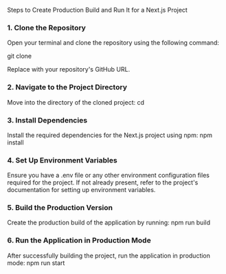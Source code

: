 Steps to Create Production Build and Run It for a Next.js Project
### 1. Clone the Repository
Open your terminal and clone the repository using the following command:

git clone <repository-url>

Replace <repository-url> with your repository's GitHub URL.

### 2. Navigate to the Project Directory
Move into the directory of the cloned project:
cd <project-folder-name>

### 3. Install Dependencies
Install the required dependencies for the Next.js project using npm:
npm install

### 4. Set Up Environment Variables
Ensure you have a .env file or any other environment configuration files required for the project. If not already present, refer to the project's documentation for setting up environment variables.

### 5. Build the Production Version
Create the production build of the application by running:
npm run build

### 6. Run the Application in Production Mode
After successfully building the project, run the application in production mode:
npm run start